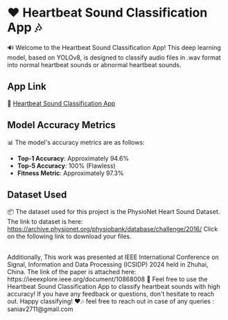 # ❤️ Heartbeat Sound Classification App 🎶

🔊 Welcome to the Heartbeat Sound Classification App! This deep learning model, based on YOLOv8, is designed to classify audio files in .wav format into normal heartbeat sounds or abnormal heartbeat sounds.

## App Link
🔗 [Heartbeat Sound Classification App](https://heartsoundclassification.streamlit.app/)

## Model Accuracy Metrics

📊 The model's accuracy metrics are as follows:

- **Top-1 Accuracy**: Approximately 94.6%
- **Top-5 Accuracy**: 100% (Flawless)
- **Fitness Metric**: Approximately 97.3%

## Dataset Used

📦 The dataset used for this project is the PhysioNet Heart Sound Dataset.
The link to dataset is here: https://archive.physionet.org/physiobank/database/challenge/2016/
Click on the following link to download your files.

<br>
Additionally, This work was presented at IEEE International Conference on Signal, Information and Data Processing (ICSIDP) 2024 held in Zhuhai, China. The link of the paper is attached here: https://ieeexplore.ieee.org/document/10868008
🌟 Feel free to use the Heartbeat Sound Classification App to classify heartbeat sounds with high accuracy! If you have any feedback or questions, don't hesitate to reach out. Happy classifying! ❤️🎶
feel free to reach out in case of any queries : saniav2711@gmail.com
